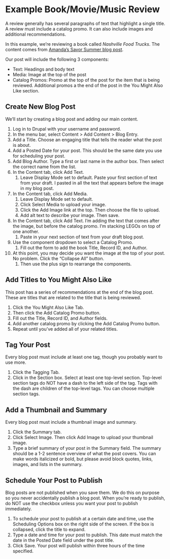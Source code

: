 # Example Book/Movie/Music Review

A review generally has several paragraphs of text that highlight a single title. A review must include a catalog promo. It can also include images and additional recommendations.

In this example, we’re reviewing a book called *Nashville Food Trucks*. The content comes from [Amanda’s Savor Summer blog post](https://library.nashville.org/blog/2015/07/savor-summer-nashville-food-trucks).

Our post will include the following 3 components:

- Text: Headings and body text
- Media: Image at the top of the post
- Catalog Promos: Promo at the top of the post for the item that is being reviewed. Additional promos a the end of the post in the You Might Also Like section.

## Create New Blog Post

We’ll start by creating a blog post and adding our main content.

1. Log in to Drupal with your username and password.
1. In the menu bar, select Content > Add Content > Blog Entry.
1. Add a Title. Choose an engaging title that tells the reader what the post is about.
1. Add a Posted Date for your post. This should be the same date you use for scheduling your post.
1. Add Blog Author. Type a first or last name in the author box. Then select the correct name from the list.
1. In the Content tab, click Add Text.
      1. Leave Display Mode set to default. Paste your first section of text from your draft. I pasted in all the text that appears before the image in my blog post.
1. In the Content tab, click Add Media.
      1. Leave Display Mode set to default.
      1. Click Select Media to upload your image.
      1. Click the Add Image link at the top. Then choose the file to upload.
      1. Add alt text to describe your image. Then save.
1. In the Content tab, click Add Text. I’m adding the text that comes after the image, but before the catalog promo. I’m stacking LEGOs on top of one another.
      1. Paste in your next section of text from your draft blog post.
1. Use the component dropdown to select a Catalog Promo.
      1. Fill out the form to add the book Title, Record ID, and Author.
1. At this point, you may decide you want the image at the top of your post. No problem. Click the “Collapse All” button.
      1. Then use the plus sign to rearrange the components.

## Add Titles to You Might Also Like

This post has a series of recommendations at the end of the blog post. These are titles that are related to the title that is being reviewed.

1. Click the You Might Also Like Tab.
1. Then click the Add Catalog Promo button.
1. Fill out the Title, Record ID, and Author fields.
1. Add another catalog promo by clicking the Add Catalog Promo button.
1. Repeat until you’ve added all of your related titles.

## Tag Your Post

Every blog post must include at least one tag, though you probably want to use more.

1. Click the Tagging Tab.
1. Click in the Section box. Select at least one top-level section. Top-level section tags do NOT have a dash to the left side of the tag. Tags with the dash are children of the top-level tags. You can choose multiple section tags.

## Add a Thumbnail and Summary

Every blog post must include a thumbnail image and summary.

1. Click the Summary tab.
1. Click Select Image. Then click Add Image to upload your thumbnail image.
1. Type a brief summary of your post in the Summary field. The summary should be a 1-2 sentence overview of what the post covers. You can make words italicized or bold, but please avoid block quotes, links, images, and lists in the summary.

## Schedule Your Post to Publish

Blog posts are not published when you save them. We do this on purpose so you never accidentally publish a blog post. When you’re ready to publish, do NOT use the checkbox unless you want your post to publish immediately.

1. To schedule your post to publish at a certain date and time, use the Scheduling Options box on the right side of the screen. If the box is collapsed, click the title to expand.
1. Type a date and time for your post to publish. This date must match the date in the Posted Date field under the post title.
1. Click Save. Your post will publish within three hours of the time specified.
